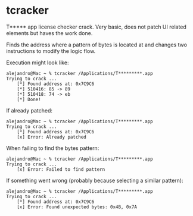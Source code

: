 # tcracker

T\*\*\*\*\* app license checker crack. Very basic, does not patch UI related elements but haves the work done.

Finds the address where a pattern of bytes is located at and changes two instructions to modify the logic flow.

Execution might look like:

	alejandro@Mac ~ % tcracker /Applications/T*********.app
	Trying to crack ...
	    [*] Found address at: 0x7C9C6
	    [*] 510416: 85 -> 89
	    [*] 510418: 74 -> eb
	    [*] Done!

If already patched:

	alejandro@Mac ~ % tcracker /Applications/T*********.app
	Trying to crack ...
	    [*] Found address at: 0x7C9C6
	    [x] Error: Already patched

When failing to find the bytes pattern:

	alejandro@Mac ~ % tcracker /Applications/T*********.app
	Trying to crack ...
	    [x] Error: Failed to find pattern

If something went wrong (probably because selecting a similar pattern):

	alejandro@Mac ~ % tcracker /Applications/T*********.app
	Trying to crack ...
	    [*] Found address at: 0x7C9C6
	    [x] Error: Found unexpected bytes: 0x4B, 0x7A
